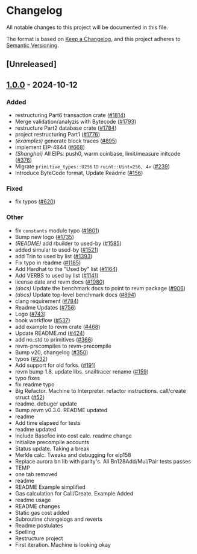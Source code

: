 # Changelog

All notable changes to this project will be documented in this file.

The format is based on [Keep a Changelog](https://keepachangelog.com/en/1.0.0/),
and this project adheres to [Semantic Versioning](https://semver.org/spec/v2.0.0.html).

## [Unreleased]

## [1.0.0](https://github.com/baoguomarshall/revm/releases/tag/revm-bytecode-v1.0.0) - 2024-10-12

### Added

- restructuring Part6 transaction crate ([#1814](https://github.com/baoguomarshall/revm/pull/1814))
- Merge validation/analyzis with Bytecode ([#1793](https://github.com/baoguomarshall/revm/pull/1793))
- restructure Part2 database crate ([#1784](https://github.com/baoguomarshall/revm/pull/1784))
- project restructuring Part1 ([#1776](https://github.com/baoguomarshall/revm/pull/1776))
- *(examples)* generate block traces ([#895](https://github.com/baoguomarshall/revm/pull/895))
- implement EIP-4844 ([#668](https://github.com/baoguomarshall/revm/pull/668))
- *(Shanghai)* All EIPs: push0, warm coinbase, limit/measure initcode ([#376](https://github.com/baoguomarshall/revm/pull/376))
- Migrate `primitive_types::U256` to `ruint::Uint<256, 4>` ([#239](https://github.com/baoguomarshall/revm/pull/239))
- Introduce ByteCode format, Update Readme ([#156](https://github.com/baoguomarshall/revm/pull/156))

### Fixed

- fix typos ([#620](https://github.com/baoguomarshall/revm/pull/620))

### Other

- fix `constants` module typo ([#1801](https://github.com/baoguomarshall/revm/pull/1801))
- Bump new logo ([#1735](https://github.com/baoguomarshall/revm/pull/1735))
- *(README)* add rbuilder to used-by ([#1585](https://github.com/baoguomarshall/revm/pull/1585))
- added simular to used-by ([#1521](https://github.com/baoguomarshall/revm/pull/1521))
- add Trin to used by list ([#1393](https://github.com/baoguomarshall/revm/pull/1393))
- Fix typo in readme ([#1185](https://github.com/baoguomarshall/revm/pull/1185))
- Add Hardhat to the "Used by" list ([#1164](https://github.com/baoguomarshall/revm/pull/1164))
- Add VERBS to used by list ([#1141](https://github.com/baoguomarshall/revm/pull/1141))
- license date and revm docs ([#1080](https://github.com/baoguomarshall/revm/pull/1080))
- *(docs)* Update the benchmark docs to point to revm package ([#906](https://github.com/baoguomarshall/revm/pull/906))
- *(docs)* Update top-level benchmark docs ([#894](https://github.com/baoguomarshall/revm/pull/894))
- clang requirement ([#784](https://github.com/baoguomarshall/revm/pull/784))
- Readme Updates ([#756](https://github.com/baoguomarshall/revm/pull/756))
- Logo ([#743](https://github.com/baoguomarshall/revm/pull/743))
- book workflow ([#537](https://github.com/baoguomarshall/revm/pull/537))
- add example to revm crate ([#468](https://github.com/baoguomarshall/revm/pull/468))
- Update README.md ([#424](https://github.com/baoguomarshall/revm/pull/424))
- add no_std to primitives ([#366](https://github.com/baoguomarshall/revm/pull/366))
- revm-precompiles to revm-precompile
- Bump v20, changelog ([#350](https://github.com/baoguomarshall/revm/pull/350))
- typos ([#232](https://github.com/baoguomarshall/revm/pull/232))
- Add support for old forks. ([#191](https://github.com/baoguomarshall/revm/pull/191))
- revm bump 1.8. update libs. snailtracer rename ([#159](https://github.com/baoguomarshall/revm/pull/159))
- typo fixes
- fix readme typo
- Big Refactor. Machine to Interpreter. refactor instructions. call/create struct ([#52](https://github.com/baoguomarshall/revm/pull/52))
- readme. debuger update
- Bump revm v0.3.0. README updated
- readme
- Add time elapsed for tests
- readme updated
- Include Basefee into cost calc. readme change
- Initialize precompile accounts
- Status update. Taking a break
- Merkle calc. Tweaks and debugging for eip158
- Replace aurora bn lib with parity's. All Bn128Add/Mul/Pair tests passes
- TEMP
- one tab removed
- readme
- README Example simplified
- Gas calculation for Call/Create. Example Added
- readme usage
- README changes
- Static gas cost added
- Subroutine changelogs and reverts
- Readme postulates
- Spelling
- Restructure project
- First iteration. Machine is looking okay
